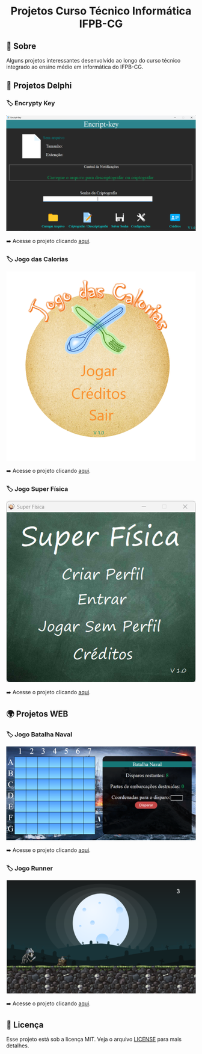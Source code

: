 <h1 align="center">
    <p>  Projetos Curso Técnico Informática IFPB-CG </p>
</h1>

## 🔖 Sobre

Alguns projetos interessantes desenvolvido ao longo do curso técnico integrado ao ensino médio em informática do IFPB-CG.

## 🚀 Projetos Delphi

### 🏷️ Encrypty Key

![Encrypty Key](public/assets/images/encript-key.png)

➡️ Acesse o projeto clicando [aqui](projetos/delphi/encripty-key/README.md).

### 🏷️ Jogo das Calorias

![Jogo das Calorias](public/assets/images/jogo-das-calorias.png)

➡️ Acesse o projeto clicando [aqui](projetos/delphi/jogo-das-calorias/README.md).

### 🏷️ Jogo Super Física

![Jogo Super Física](public/assets/images/jogo-super-fisica.png)

➡️ Acesse o projeto clicando [aqui](projetos/delphi/jogo-super-fisica/README.md).

## 🌍 Projetos WEB

### 🏷️ Jogo Batalha Naval

![Jogo Batalha Naval](public/assets/images/jogo-batalha-naval.png)

➡️ Acesse o projeto clicando [aqui](projetos/web/jogo-batalha-naval/README.md).

### 🏷️ Jogo Runner

![Jogo Runner](public/assets/images/jogo-runner.png)

➡️ Acesse o projeto clicando [aqui](projetos/web/jogo-batalha-naval/README.md).

## 📃 Licença

Esse projeto está sob a licença MIT. Veja o arquivo [LICENSE](LICENSE) para mais detalhes.
